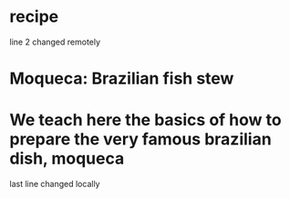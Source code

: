 # recipe
line 2 changed remotely
# Moqueca: Brazilian fish stew
# We teach here the basics of how to prepare the very famous brazilian dish, moqueca
last line changed locally